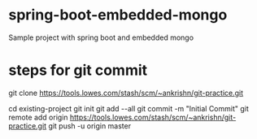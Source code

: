 # spring-boot-embedded-mongo
Sample project with spring boot and embedded mongo

# steps for git commit
git clone https://tools.lowes.com/stash/scm/~ankrishn/git-practice.git

cd existing-project
git init
git add --all
git commit -m "Initial Commit"
git remote add origin https://tools.lowes.com/stash/scm/~ankrishn/git-practice.git
git push -u origin master
